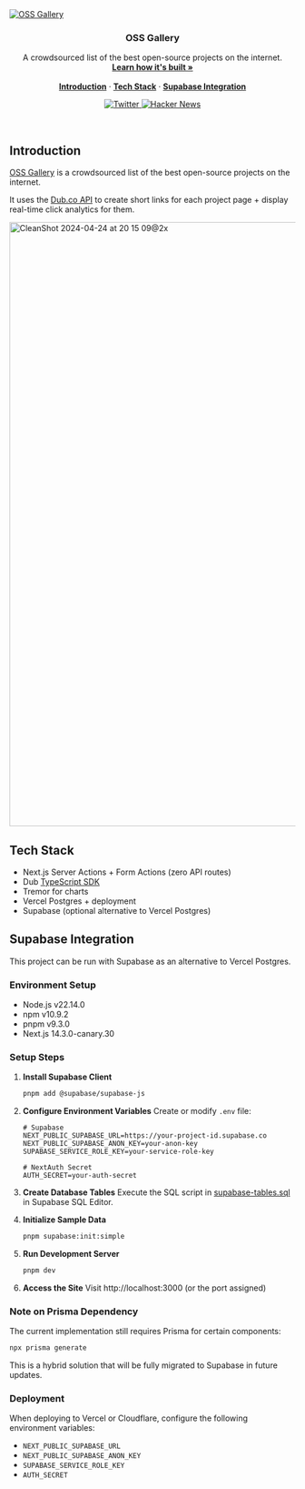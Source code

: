 <a href="https://oss.gallery">
  <img alt="OSS Gallery" src="https://raw.githubusercontent.com/dubinc/oss-gallery/main/public/thumbnail.jpg" />
</a>

<h3 align="center">OSS Gallery</h3>

<p align="center">
    A crowdsourced list of the best open-source projects on the internet.
    <br />
    <a href="https://dub.co/blog/product-discovery-platform"><strong>Learn how it's built »</strong></a>
    <br />
    <br />
    <a href="#introduction"><strong>Introduction</strong></a> ·
    <a href="#tech-stack"><strong>Tech Stack</strong></a> ·
    <a href="#supabase-integration"><strong>Supabase Integration</strong></a>
</p>

<p align="center">
  <a href="https://twitter.com/dubdotco">
    <img src="https://img.shields.io/twitter/follow/dubdotco?style=flat&label=%40dubdotco&logo=twitter&color=0bf&logoColor=fff" alt="Twitter" />
  </a>
  <a href="https://news.ycombinator.com/item?id=40146998"><img src="https://img.shields.io/badge/Hacker%20News-125-%23FF6600" alt="Hacker News"></a>
</p>

<br/>

## Introduction

[OSS Gallery](https://oss.gallery) is a crowdsourced list of the best open-source projects on the internet.

It uses the [Dub.co API](https://dub.co/docs/api-reference/introduction) to create short links for each project page + display real-time click analytics for them.

<img width="1062" alt="CleanShot 2024-04-24 at 20 15 09@2x" src="https://github.com/dubinc/oss-gallery/assets/28986134/7d2ff6e6-cdb2-4818-88f9-ce3e6518c09d">

## Tech Stack

- Next.js Server Actions + Form Actions (zero API routes)
- Dub [TypeScript SDK](https://github.com/dubinc/dub-node)
- Tremor for charts
- Vercel Postgres + deployment
- Supabase (optional alternative to Vercel Postgres)

## Supabase Integration

This project can be run with Supabase as an alternative to Vercel Postgres.

### Environment Setup

- Node.js v22.14.0
- npm v10.9.2
- pnpm v9.3.0
- Next.js 14.3.0-canary.30

### Setup Steps

1. **Install Supabase Client**
   ```bash
   pnpm add @supabase/supabase-js
   ```

2. **Configure Environment Variables**
   Create or modify `.env` file:
   ```
   # Supabase
   NEXT_PUBLIC_SUPABASE_URL=https://your-project-id.supabase.co
   NEXT_PUBLIC_SUPABASE_ANON_KEY=your-anon-key
   SUPABASE_SERVICE_ROLE_KEY=your-service-role-key
   
   # NextAuth Secret
   AUTH_SECRET=your-auth-secret
   ```

3. **Create Database Tables**
   Execute the SQL script in [supabase-tables.sql](./supabase-tables.sql) in Supabase SQL Editor.

4. **Initialize Sample Data**
   ```bash
   pnpm supabase:init:simple
   ```

5. **Run Development Server**
   ```bash
   pnpm dev
   ```

6. **Access the Site**
   Visit http://localhost:3000 (or the port assigned)

### Note on Prisma Dependency

The current implementation still requires Prisma for certain components:
```bash
npx prisma generate
```

This is a hybrid solution that will be fully migrated to Supabase in future updates.

### Deployment

When deploying to Vercel or Cloudflare, configure the following environment variables:
- `NEXT_PUBLIC_SUPABASE_URL`
- `NEXT_PUBLIC_SUPABASE_ANON_KEY`
- `SUPABASE_SERVICE_ROLE_KEY`
- `AUTH_SECRET`
